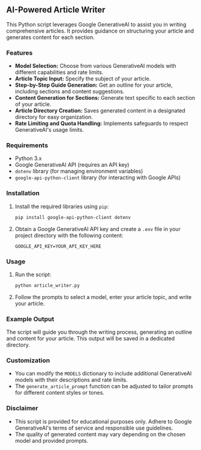## AI-Powered Article Writer

This Python script leverages Google GenerativeAI to assist you in writing comprehensive articles. It provides guidance on structuring your article and generates content for each section.

### Features

* **Model Selection:** Choose from various GenerativeAI models with different capabilities and rate limits.
* **Article Topic Input:** Specify the subject of your article.
* **Step-by-Step Guide Generation:** Get an outline for your article, including sections and content suggestions.
* **Content Generation for Sections:** Generate text specific to each section of your article.
* **Article Directory Creation:** Saves generated content in a designated directory for easy organization.
* **Rate Limiting and Quota Handling:** Implements safeguards to respect GenerativeAI's usage limits.

### Requirements

* Python 3.x
* Google GenerativeAI API (requires an API key)
* `dotenv` library (for managing environment variables)
* `google-api-python-client` library (for interacting with Google APIs)

### Installation

1. Install the required libraries using `pip`:

   ```bash
   pip install google-api-python-client dotenv
   ```

2. Obtain a Google GenerativeAI API key and create a `.env` file in your project directory with the following content:

   ```
   GOOGLE_API_KEY=YOUR_API_KEY_HERE
   ```

### Usage

1. Run the script:

   ```bash
   python article_writer.py
   ```

2. Follow the prompts to select a model, enter your article topic, and write your article.

### Example Output

The script will guide you through the writing process, generating an outline and content for your article. This output will be saved in a dedicated directory.

### Customization

* You can modify the `MODELS` dictionary to include additional GenerativeAI models with their descriptions and rate limits.
* The `generate_article_prompt` function can be adjusted to tailor prompts for different content styles or tones.

### Disclaimer

* This script is provided for educational purposes only. Adhere to Google GenerativeAI's terms of service and responsible use guidelines.
* The quality of generated content may vary depending on the chosen model and provided prompts.
